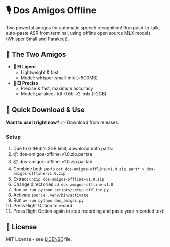 # 🎙️ Dos Amigos Offline

Two powerful amigos for automatic speech recognition! Run push-to-talk, auto-paste ASR from terminal, using offline open source MLX models (Whisper Small and Parakeet).

## 🎯 The Two Amigos

- **🪽 El Ligero**
	- Lightweight & fast
	- Model: whisper-small-mlx (~500MB)
- **🎯 El Preciso**
	- Precise & fast, maximum accuracy
	- Model: parakeet-tdt-0.6b-v2-mlx (~2GB)

## 🚀 Quick Download & Use

**Want to use it right now?** 
👉 Download from releases.

### Setup
1. Due to GitHub's 2GB limit, download both parts:
1. 📦 dos-amigos-offline-v1.0.zip.partaa
2. 📦 dos-amigos-offline-v1.0.zip.partab
3. Combine both parts `cat dos-amigos-offline-v1.0.zip.part* > dos-amigos-offline-v1.0.zip`
4. Extract `unzip dos-amigos-offline-v1.0.zip`
5. Change directories `cd dos-amigos-offline-v1.0`
6. Run `uv run python scripts/setup_offline.py`
7. Activate `source .venv/bin/activate`
7. Run `uv run python dos_amigos.py`
8. Press Right Option to record.
9. Press Right Option again to stop recording and paste your recorded text!

## 📄 License

MIT License - see [LICENSE](LICENSE) file.